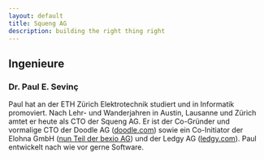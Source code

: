 ```yaml
---
layout: default
title: Squeng AG
description: building the right thing right
---
```



## Ingenieure

### Dr. Paul E. Sevinç

Paul hat an der ETH Zürich Elektrotechnik studiert und in Informatik promoviert. Nach Lehr- und Wanderjahren in Austin, Lausanne und Zürich amtet er heute als CTO der Squeng AG. Er ist der Co-Gründer und vormalige CTO der Doodle AG ([doodle.com](https://doodle.com/)) sowie ein Co-Initiator der Elohna GmbH ([nun Teil der bexio AG](https://io.squeng.com/2017/01/22/bexit/)) und der Ledgy AG ([ledgy.com](https://ledgy.com/)). Paul entwickelt nach wie vor gerne Software.
